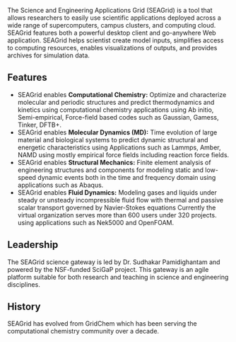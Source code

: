 

The Science and Engineering Applications Grid (SEAGrid) is a tool that allows researchers to easily use scientific applications deployed across a wide range of supercomputers, campus clusters, and computing cloud. SEAGrid features both a powerful desktop client and go-anywhere Web application. SEAGrid helps scientist create model inputs, simplifies access to computing resources, enables visualizations of outputs, and provides archives for simulation data.

## Features

- SEAGrid enables **Computational Chemistry:** Optimize and characterize molecular and periodic structures and predict thermodynamics and kinetics using computational chemistry applications using Ab initio, Semi-empirical, Force-field based codes such as Gaussian, Gamess, Tinker, DFTB+. 
- SEAGrid enables **Molecular Dynamics (MD):** Time evolution of large material and biological systems to predict dynamic structural and energetic characteristics  using Applications such as Lammps, Amber, NAMD using mostly empirical force fields including reaction force fields.
- SEAGrid enables **Structural Mechanics:** Finite element analysis of engineering structures and components for modeling  static and low-speed dynamic events both in the time and frequency domain using applications such as Abaqus.
- SEAGrid enables **Fluid Dynamics:** Modeling gases and liquids under steady or unsteady incompressible fluid flow with thermal and passive scalar transport governed by Navier-Stokes equations Currently the virtual organization serves more than 600 users under 320 projects. using applications such as Nek5000 and OpenFOAM.

## Leadership
The SEAGrid science gateway is led by Dr. Sudhakar Pamidighantam and powered by the NSF-funded SciGaP project. This gateway is an agile platform suitable for both research and teaching in science and engineering disciplines. 

## History

SEAGrid has evolved from GridChem which has been serving the computational chemistry community over a decade. 